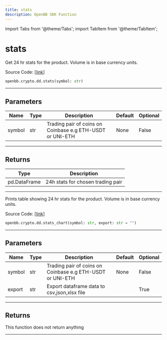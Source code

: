 ```yaml
---
title: stats
description: OpenBB SDK Function
---
```


import Tabs from '@theme/Tabs';
import TabItem from '@theme/TabItem';

# stats

<Tabs>
<TabItem value="model" label="Model" default>

Get 24 hr stats for the product. Volume is in base currency units.

Source Code: [[link](https://github.com/OpenBB-finance/OpenBBTerminal/tree/main/openbb_terminal/cryptocurrency/due_diligence/coinbase_model.py#L202)]

```python
openbb.crypto.dd.stats(symbol: str)
```

---

## Parameters

| Name | Type | Description | Default | Optional |
| ---- | ---- | ----------- | ------- | -------- |
| symbol | str | Trading pair of coins on Coinbase e.g ETH-USDT or UNI-ETH | None | False |


---

## Returns

| Type | Description |
| ---- | ----------- |
| pd.DataFrame | 24h stats for chosen trading pair |
---

</TabItem>
<TabItem value="view" label="Chart">

Prints table showing 24 hr stats for the product. Volume is in base currency units.

Source Code: [[link](https://github.com/OpenBB-finance/OpenBBTerminal/tree/main/openbb_terminal/cryptocurrency/due_diligence/coinbase_view.py#L99)]

```python
openbb.crypto.dd.stats_chart(symbol: str, export: str = "")
```

---

## Parameters

| Name | Type | Description | Default | Optional |
| ---- | ---- | ----------- | ------- | -------- |
| symbol | str | Trading pair of coins on Coinbase e.g ETH-USDT or UNI-ETH | None | False |
| export | str | Export dataframe data to csv,json,xlsx file |  | True |


---

## Returns

This function does not return anything

---

</TabItem>
</Tabs>
